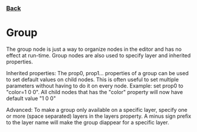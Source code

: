 ### [Back](../README.md)
# Group
The group node is just a way to organize nodes in the editor and has no effect at run-time. Group nodes are also used to specify layer and inherited properties.

Inherited properties: The prop0, prop1... properties of a group can be used to set default values on child nodes. This is often useful to set multiple parameters without having to do it on every node. Example: set prop0 to "color=1 0 0". All child nodes that has the "color" property will now have default value "1 0 0"

Advanced: To make a group only available on a specific layer, specify one or more (space separated) layers in the layers property. A minus sign prefix to the layer name will make the group diappear for a specific layer.